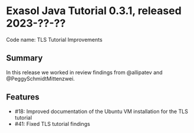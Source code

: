 # Exasol Java Tutorial 0.3.1, released 2023-??-??

Code name: TLS Tutorial Improvements

## Summary

In this release we worked in review findings from @allipatev and @PeggySchmidtMittenzwei.

## Features

* #18: Improved documentation of the Ubuntu VM installation for the TLS tutorial
* #41: Fixed TLS tutorial findings
